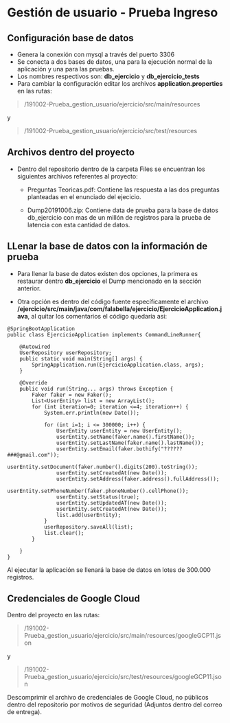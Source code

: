 # Gestión de usuario - Prueba Ingreso

## Configuración base de datos

 - Genera la conexión con mysql a través del puerto 3306
 - Se conecta a dos bases de datos, una para la ejecución normal de la aplicación y una para las pruebas.
 - Los nombres respectivos son:  **db_ejercicio**  y **db_ejercicio_tests**
 - Para cambiar la configuración editar los archivos **application.properties** en las rutas:

> /191002-Prueba_gestion_usuario/ejercicio/src/main/resources

y

> /191002-Prueba_gestion_usuario/ejercicio/src/test/resources

## Archivos dentro del proyecto
- Dentro del repositorio dentro de la carpeta Files se encuentran los siguientes archivos referentes al proyecto:

    - Preguntas Teoricas.pdf: Contiene las respuesta a las dos preguntas planteadas en el enunciado del ejecicio.

    - Dump20191006.zip: Contiene data de prueba para la base de datos db_ejercicio con mas de un millón de registros para la prueba de latencia con esta cantidad de datos.

## LLenar la base de datos con la información de prueba

- Para llenar la base de datos existen dos opciones, la primera es restaurar dentro **db_ejercicio** el Dump mencionado en la sección anterior.

- Otra opción es dentro del código fuente específicamente el archivo **/ejercicio/src/main/java/com/falabella/ejercicio/EjercicioApplication.java**, al quitar los comentarios el código quedaría asi: 

```
@SpringBootApplication
public class EjercicioApplication implements CommandLineRunner{
						
    @Autowired
    UserRepository userRepository;
	public static void main(String[] args) {
		SpringApplication.run(EjercicioApplication.class, args);
	}
	
    @Override
    public void run(String... args) throws Exception {
        Faker faker = new Faker();
        List<UserEntity> list = new ArrayList();
        for (int iteration=0; iteration <=4; iteration++) {
            System.err.println(new Date());

            for (int i=1; i <= 300000; i++) {
                UserEntity userEntity = new UserEntity();
                userEntity.setName(faker.name().firstName());
                userEntity.setLastName(faker.name().lastName());
                userEntity.setEmail(faker.bothify("??????###@gmail.com"));
                userEntity.setDocument(faker.number().digits(200).toString());
                userEntity.setCreatedAt(new Date());
                userEntity.setAddress(faker.address().fullAddress());
                userEntity.setPhoneNumber(faker.phoneNumber().cellPhone());
                userEntity.setStatus(true);
                userEntity.setUpdatedAT(new Date());
                userEntity.setCreatedAt(new Date());
                list.add(userEntity);
            }        
            userRepository.saveAll(list);
            list.clear();
        }

    }
}
```

Al ejecutar la aplicación se llenará la base de datos en lotes de 300.000 registros. 


## Credenciales de Google Cloud

Dentro del proyecto en las rutas:

> /191002-Prueba_gestion_usuario/ejercicio/src/main/resources/googleGCP11.json


y 


>/191002-Prueba_gestion_usuario/ejercicio/src/test/resources/googleGCP11.json

Descomprimir el archivo de credenciales de Google Cloud, no públicos dentro del repositorio por motivos de seguridad (Adjuntos dentro del correo de entrega).
